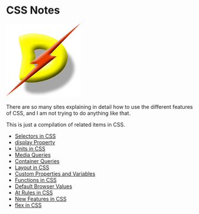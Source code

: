 # CSS Notes

![logo](./dslogo.png)

There are so many sites explaining in detail how to use the different features of CSS, and I am not trying to do anything like that.

This is just a compilation of related items in CSS.

* [Selectors in CSS](./cssslctr.md)
* [display Property](./cssdisplay.md)
* [Units in CSS](./cssunits.md)
* [Media Queries](./cssmdaqr.md)
* [Container Queries](./csscntqr.md)
* [Layout in CSS](./csslayout.md)
* [Custom Properties and Variables](./cssvars.md)
* [Functions in CSS](./cssfuncs.md)
* [Default Browser Values](./cssprpty.md)
* [At Rules in CSS](./cssatrule.md)
* [New Features in CSS](./cssnewft.md)
* [flex in CSS](./cssflex.md)

